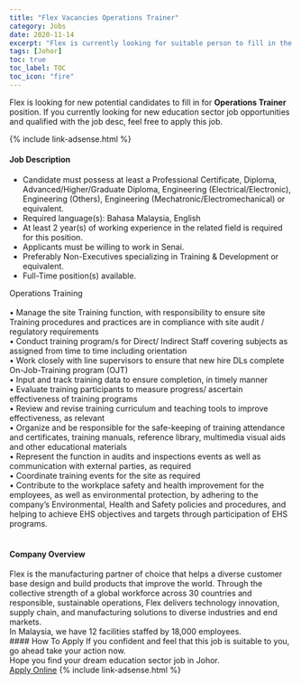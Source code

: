 ```yaml
---
title: "Flex Vacancies Operations Trainer" 
category: Jobs 
date: 2020-11-14 
excerpt: "Flex is currently looking for suitable person to fill in the Operations Trainer which positioned at Johor" 
tags: [Johor] 
toc: true 
toc_label: TOC 
toc_icon: "fire" 
--- 
```


<p>Flex is looking for new potential candidates to fill in for <b>Operations Trainer</b> position. If you currently looking for new education sector job opportunities and qualified with the job desc, feel free to apply this job.
</p>{% include link-adsense.html %} 
 <div><div><div><h4>Job Description</h4></div></div><div><div><span><div><ul><li>Candidate must possess at least a Professional Certificate, Diploma, Advanced/Higher/Graduate Diploma, Engineering (Electrical/Electronic), Engineering (Others), Engineering (Mechatronic/Electromechanical) or equivalent.</li><li>Required language(s): Bahasa Malaysia, English</li><li>At least 2 year(s) of working experience in the related field is required for this position.</li><li>Applicants must be willing to work in Senai.</li><li>Preferably Non-Executives specializing in Training &amp; Development or equivalent.</li><li>Full-Time position(s) available.</li></ul><div>Operations Training</div><div><br>&#8226; Manage the site Training function, with responsibility to ensure site Training procedures and practices are in compliance with site audit / regulatory requirements<br>&#8226; Conduct training program/s for Direct/ Indirect Staff covering subjects as assigned from time to time including orientation&#160;<br>&#8226; Work closely with line supervisors to ensure that new hire DLs complete On-Job-Training program (OJT)<br>&#8226; Input and track training data to ensure completion, in timely manner&#160;<br>&#8226; Evaluate training participants to measure progress/ ascertain effectiveness of training programs<br>&#8226; Review and revise training curriculum and teaching tools to improve effectiveness, as relevant<br>&#8226; Organize and be responsible for the safe-keeping of training attendance and certificates, training manuals, reference library, multimedia visual aids and other educational materials<br>&#8226; Represent the function in audits and inspections events as well as communication with external parties, as required<br>&#8226; Coordinate training events for the site as required<br>&#8226; Contribute to the workplace safety and health improvement for the employees, as well as environmental protection, by adhering to the company&#8217;s Environmental, Health and Safety policies and procedures, and helping to achieve EHS objectives and targets through participation of EHS programs.<br>&#160;</div></div></span></div></div></div> 
<div><div><div><h4>Company Overview</h4></div></div><div><div><span><div><div>
<div>
		Flex is the manufacturing partner of choice that helps a diverse customer base design and build products that improve the world. Through the collective strength of a global workforce across 30 countries and responsible, sustainable operations, Flex delivers technology innovation, supply chain, and manufacturing solutions to diverse industries and end markets.<br>
		In Malaysia, we have 12 facilities staffed by 18,000 employees.</div>
</div></div></span></div></div></div> 
#### How To Apply 
If you confident and feel that this job is suitable to you, go ahead take your action now. <br/> 
Hope you find your dream education sector job in Johor. <br/> 
<a href="https://www.jobstreet.com.my/en/job/operations-trainer-4423554?jobId=jobstreet-my-job-4423554&sectionRank=27&token=0~a860236b-49d1-4ca9-a1db-d0882cd813c5&fr=SRP%20View%20In%20New%20Ta" class="btn btn--info" target="_blank" rel="nofollow noopenner">Apply Online</a> 
{% include link-adsense.html %} 